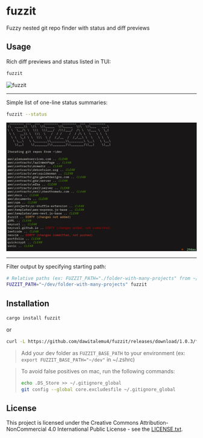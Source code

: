 # fuzzit

Fuzzy nested git repo finder with status and diff previews


## Usage

Rich diff previews and status listed in TUI:
```sh
fuzzit
```

![fuzzit](https://raw.githubusercontent.com/dawitalemu4/fuzzit/main/assets/tui.gif)

-----

Simple list of one-line status summaries:
```sh
fuzzit --status
```

![fuzzit --status](https://raw.githubusercontent.com/dawitalemu4/fuzzit/main/assets/status.png)

-----

Filter output by specifying starting path:
```sh
# Relative paths (ex: FUZZIT_PATH="./folder-with-many-projects" from ~/dev) will work
FUZZIT_PATH="~/dev/folder-with-many-projects" fuzzit
```


## Installation

```sh
cargo install fuzzit
```

or 

```sh
curl -L https://github.com/dawitalemu4/fuzzit/releases/download/1.0.3/fuzzit_1.0.3_windows_x86_64.zip
```

> Add your dev folder as `FUZZIT_BASE_PATH` to your environment (ex: `export FUZZIT_BASE_PATH="~/dev"` in ~/.zshrc)

> To avoid false positives on mac, run the following commands:
> ```sh
> echo .DS_Store >> ~/.gitignore_global
> git config --global core.excludesfile ~/.gitignore_global
> ```


## License

This project is licensed under the Creative Commons Attribution-NonCommercial 4.0 International Public License - see the [LICENSE.txt](https://github.com/dawitalemu4/fuzzit/blob/main/LICENSE.txt).
